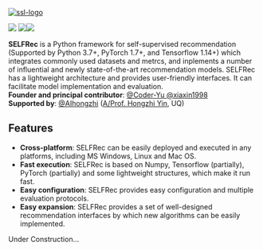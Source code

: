 <a href="https://imgbb.com/"><img src="https://i.ibb.co/5RqgsT5/ssl-logo.png" alt="ssl-logo" border="0"></a>
<p float="left"><img src="https://img.shields.io/badge/python-v3.7+-red"> <img src="https://img.shields.io/badge/pytorch-v1.7+-blue"><img src="https://img.shields.io/badge/tensorflow-v1.14+-green">  <br>

**SELFRec** is a Python framework for self-supervised recommendation (Supported by Python 3.7+, PyTorch 1.7+, and Tensorflow 1.14+) which integrates commonly used datasets and metrcs, and inplements a number of influential and newly state-of-the-art recommendation models. SELFRec has a lightweight architecture and provides user-friendly interfaces. It can facilitate model implementation and evaluation.
<br>
**Founder and principal contributor**: [@Coder-Yu ](https://github.com/Coder-Yu) [@xiaxin1998](https://github.com/xiaxin1998) <br>
**Supported by**: [@AIhongzhi](https://github.com/AIhongzhi) (<a href="https://sites.google.com/view/hongzhi-yin/home">A/Prof. Hongzhi Yin</a>, UQ)

<h2>Features</h2>
<ul>
<li><b>Cross-platform</b>: SELFRec can be easily deployed and executed in any platforms, including MS Windows, Linux and Mac OS.</li>
<li><b>Fast execution</b>: SELFRec is based on Numpy, Tensorflow (partially), PyTorch (partially) and some lightweight structures, which make it run fast.</li>
<li><b>Easy configuration</b>: SELFRec provides easy configuration and multiple evaluation protocols.</li>
<li><b>Easy expansion</b>: SELFRec provides a set of well-designed recommendation interfaces by which new algorithms can be easily implemented.</li>
</ul>

Under Construction...
